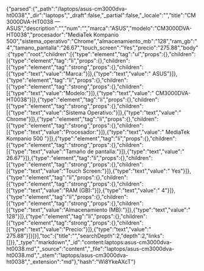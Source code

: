 {"parsed":{"_path":"/laptops/asus-cm3000dva-ht0038","_dir":"laptops","_draft":false,"_partial":false,"_locale":"","title":"CM3000DVA-HT0038 — ASUS","description":"","num":"","marca":"ASUS","modelo":"CM3000DVA-HT0038","procesador":"MediaTek Kompanio 500","sistema_operativo":"Chrome","almacenamiento_mb":"128","ram_gb":"4","tamano_pantalla":"26.67","touch_screen":"Yes","precio":"275.88","body":{"type":"root","children":[{"type":"element","tag":"ul","props":{},"children":[{"type":"element","tag":"li","props":{},"children":[{"type":"element","tag":"strong","props":{},"children":[{"type":"text","value":"Marca:"}]},{"type":"text","value":" ASUS"}]},{"type":"element","tag":"li","props":{},"children":[{"type":"element","tag":"strong","props":{},"children":[{"type":"text","value":"Modelo:"}]},{"type":"text","value":" CM3000DVA-HT0038"}]},{"type":"element","tag":"li","props":{},"children":[{"type":"element","tag":"strong","props":{},"children":[{"type":"text","value":"Sistema Operativo:"}]},{"type":"text","value":" Chrome"}]},{"type":"element","tag":"li","props":{},"children":[{"type":"element","tag":"strong","props":{},"children":[{"type":"text","value":"Procesador:"}]},{"type":"text","value":" MediaTek Kompanio 500 "}]},{"type":"element","tag":"li","props":{},"children":[{"type":"element","tag":"strong","props":{},"children":[{"type":"text","value":"Tamaño de pantalla:"}]},{"type":"text","value":" 26.67"}]},{"type":"element","tag":"li","props":{},"children":[{"type":"element","tag":"strong","props":{},"children":[{"type":"text","value":"Touch Screen:"}]},{"type":"text","value":" Yes"}]},{"type":"element","tag":"li","props":{},"children":[{"type":"element","tag":"strong","props":{},"children":[{"type":"text","value":"RAM (GB):"}]},{"type":"text","value":" 4"}]},{"type":"element","tag":"li","props":{},"children":[{"type":"element","tag":"strong","props":{},"children":[{"type":"text","value":"Almacenamiento (MB):"}]},{"type":"text","value":" 128"}]},{"type":"element","tag":"li","props":{},"children":[{"type":"element","tag":"strong","props":{},"children":[{"type":"text","value":"Precio:"}]},{"type":"text","value":" 275.88"}]}]}],"toc":{"title":"","searchDepth":2,"depth":2,"links":[]}},"_type":"markdown","_id":"content:laptops:asus-cm3000dva-ht0038.md","_source":"content","_file":"laptops/asus-cm3000dva-ht0038.md","_stem":"laptops/asus-cm3000dva-ht0038","_extension":"md"},"hash":"Wi8YkeAXcT"}